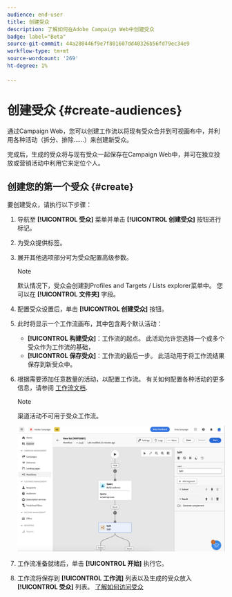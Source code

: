 ```yaml
---
audience: end-user
title: 创建受众
description: 了解如何在Adobe Campaign Web中创建受众
badge: label="Beta"
source-git-commit: 44a280446f9e7f801607dd40326b56fd79ec34e9
workflow-type: tm+mt
source-wordcount: '269'
ht-degree: 1%

---
```



# 创建受众 {#create-audiences}

通过Campaign Web，您可以创建工作流以将现有受众合并到可视画布中，并利用各种活动（拆分、排除……）来创建新受众。

完成后，生成的受众将与现有受众一起保存在Campaign Web中，并可在独立投放或营销活动中利用它来定位个人。

## 创建您的第一个受众 {#create}

要创建受众，请执行以下步骤：

1. 导航至 **[!UICONTROL 受众]** 菜单并单击 **[!UICONTROL 创建受众]** 按钮进行标记。
1. 为受众提供标签。
1. 展开其他选项部分可为受众配置高级参数。

   >[!NOTE]
   >
   >默认情况下，受众会创建到Profiles and Targets / Lists explorer菜单中。 您可以在 **[!UICONTROL 文件夹]** 字段。

1. 配置受众设置后，单击 **[!UICONTROL 创建受众]** 按钮。

1. 此时将显示一个工作流画布，其中包含两个默认活动：

   * **[!UICONTROL 构建受众]**：工作流的起点。 此活动允许您选择一个或多个受众作为工作流的基础，
   * **[!UICONTROL 保存受众]**：工作流的最后一步。 此活动用于将工作流结果保存到新受众中。

1. 根据需要添加任意数量的活动，以配置工作流。 有关如何配置各种活动的更多信息，请参阅 [工作流文档](../workflows/activities/about-activities.md).

   >[!NOTE]
   >
   >渠道活动不可用于受众工作流。

   ![](assets/audience-creation-canvas.png)

1. 工作流准备就绪后，单击 **[!UICONTROL 开始]** 执行它。

1. 工作流将保存到 **[!UICONTROL 工作流]** 列表以及生成的受众放入 **[!UICONTROL 受众]** 列表。 [了解如何访问受众](access-audiences.md)
